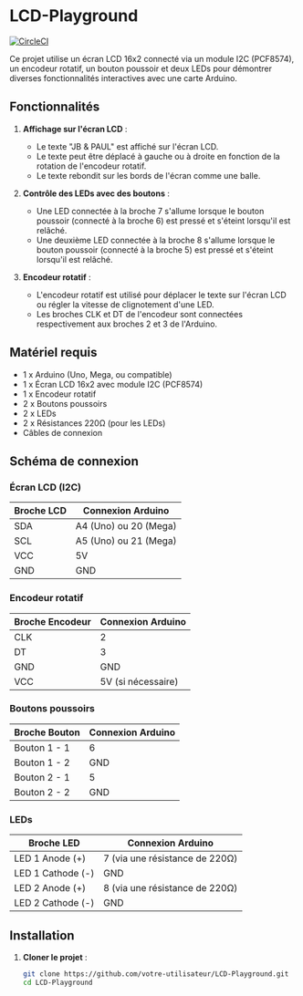 # LCD-Playground
[![CircleCI](https://circleci.com/gh/jaybi/RADOM-WL-thermometre.svg?style=svg)](https://circleci.com/gh/jaybi/LCD-Playground)

Ce projet utilise un écran LCD 16x2 connecté via un module I2C (PCF8574), un encodeur rotatif, un bouton poussoir et deux LEDs pour démontrer diverses fonctionnalités interactives avec une carte Arduino.

## Fonctionnalités

1. **Affichage sur l'écran LCD** :
   - Le texte "JB & PAUL" est affiché sur l'écran LCD.
   - Le texte peut être déplacé à gauche ou à droite en fonction de la rotation de l'encodeur rotatif.
   - Le texte rebondit sur les bords de l'écran comme une balle.

2. **Contrôle des LEDs avec des boutons** :
   - Une LED connectée à la broche 7 s'allume lorsque le bouton poussoir (connecté à la broche 6) est pressé et s'éteint lorsqu'il est relâché.
   - Une deuxième LED connectée à la broche 8 s'allume lorsque le bouton poussoir (connecté à la broche 5) est pressé et s'éteint lorsqu'il est relâché.

3. **Encodeur rotatif** :
   - L'encodeur rotatif est utilisé pour déplacer le texte sur l'écran LCD ou régler la vitesse de clignotement d'une LED.
   - Les broches CLK et DT de l'encodeur sont connectées respectivement aux broches 2 et 3 de l'Arduino.

## Matériel requis

- 1 x Arduino (Uno, Mega, ou compatible)
- 1 x Écran LCD 16x2 avec module I2C (PCF8574)
- 1 x Encodeur rotatif
- 2 x Boutons poussoirs
- 2 x LEDs
- 2 x Résistances 220Ω (pour les LEDs)
- Câbles de connexion

## Schéma de connexion

### Écran LCD (I2C)
| Broche LCD | Connexion Arduino |
|------------|-------------------|
| SDA        | A4 (Uno) ou 20 (Mega) |
| SCL        | A5 (Uno) ou 21 (Mega) |
| VCC        | 5V                |
| GND        | GND               |

### Encodeur rotatif
| Broche Encodeur | Connexion Arduino |
|-----------------|-------------------|
| CLK             | 2                 |
| DT              | 3                 |
| GND             | GND               |
| VCC             | 5V (si nécessaire) |

### Boutons poussoirs
| Broche Bouton | Connexion Arduino |
|---------------|-------------------|
| Bouton 1 - 1  | 6                 |
| Bouton 1 - 2  | GND               |
| Bouton 2 - 1  | 5                 |
| Bouton 2 - 2  | GND               |

### LEDs
| Broche LED | Connexion Arduino |
|------------|-------------------|
| LED 1 Anode (+)  | 7 (via une résistance de 220Ω) |
| LED 1 Cathode (-) | GND               |
| LED 2 Anode (+)  | 8 (via une résistance de 220Ω) |
| LED 2 Cathode (-) | GND               |

## Installation

1. **Cloner le projet** :
   ```bash
   git clone https://github.com/votre-utilisateur/LCD-Playground.git
   cd LCD-Playground
